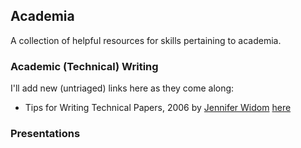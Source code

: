 ## Academia
A collection of helpful resources for skills pertaining to academia.


### Academic (Technical) Writing
I'll add new (untriaged) links here as they come along:

- Tips for Writing Technical Papers, 2006 by [Jennifer Widom](https://cs.stanford.edu/people/widom/) [here](https://cs.stanford.edu/people/widom/paper-writing.html)



### Presentations


